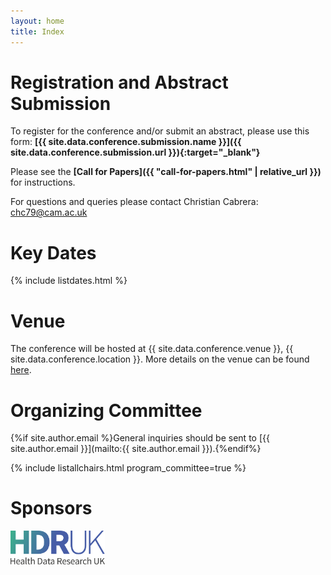 ```yaml
---
layout: home
title: Index
---
```


# Registration and Abstract Submission

To register for the conference and/or submit an abstract, please use this form: **[{{ site.data.conference.submission.name }}]({{ site.data.conference.submission.url }}){:target="_blank"}**

Please see the **[Call for Papers]({{ "call-for-papers.html" | relative_url }})** for instructions.

For questions and queries please contact Christian Cabrera: [chc79@cam.ac.uk](mailto:chc79@cam.ac.uk)

# Key Dates 

{% include listdates.html %}

# Venue

The conference will be hosted at {{ site.data.conference.venue }}, {{ site.data.conference.location }}. More details on the venue can be found [here](https://uk-ai.org/ukai2025/venue.html).

# Organizing Committee

{%if site.author.email %}General inquiries should be sent to [{{ site.author.email }}](mailto:{{ site.author.email }}).{%endif%}

{% include listallchairs.html program_committee=true %}

# Sponsors

<img src="./assets/images/hdruk_logo.png" alt="HDR UK" style="width: 30%; max-width: 200px;">



